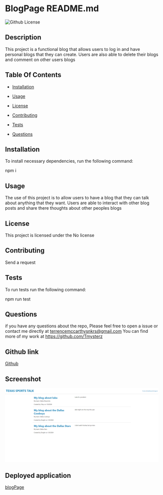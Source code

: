
  # BlogPage README.md
  ![Github License](https://img.shields.io/badge/None-blue)

  ## Description

  This project is a functional blog that allows users to log in and have personal blogs that they can create. Users are also able to delete their blogs and comment on other users blogs 

  ## Table Of Contents 

  * [Installation](#Installation)

  * [Usage](#usage)
  
  * [License](#license)

  * [Contributing](#contributing)

  * [Tests](#tests)

  * [Questions](#questions)

  ## Installation

  To install necessary dependencies, run the following command:

  npm i

  ## Usage

  The use of this project is to allow users to have a blog that they can talk about anything that they want. Users are able to interact with other blog posts and share there thoughts about other peoples blogs

  ## License

  This project is licensed under the No license 

  ## Contributing 

  Send a request

  ## Tests

  To run tests run the following command:

  npm run test

  ## Questions

  if you have any questions about the repo, Please feel free to open a issue or contact me directly at terrencemccarthysnkrs@gmail.com
  You can find more of my work at https://github.com/Tmysterz

  ## Github link

  [Github](https://github.com/Tmysterz/blogPost)

  ## Screenshot

 ![Screenshot](./images/blogPage.png)

 ## Deployed application

 [blogPage](https://serene-eyrie-53750-eea6dabed72d.herokuapp.com/)
